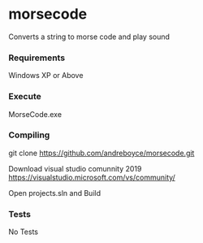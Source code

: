 # morsecode

Converts a string to morse code and play sound

### Requirements

Windows XP or Above

### Execute

MorseCode.exe

### Compiling

git clone https://github.com/andreboyce/morsecode.git

Download visual studio comunnity 2019 https://visualstudio.microsoft.com/vs/community/

Open projects.sln and Build

### Tests

No Tests
